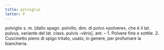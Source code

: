 ```yaml
---
title: polvìglio
letter: P
---
```

polvìglio s. m. [dallo spagn. polvillo, dim. di polvo «polvere», che è il lat. pulvus, variante del lat. class. pulvis -vĕris], ant. – 1. Polvere fine e sottile. 2. Cuscinetto pieno di spigo tritato, usato, in genere, per profumare la biancheria.